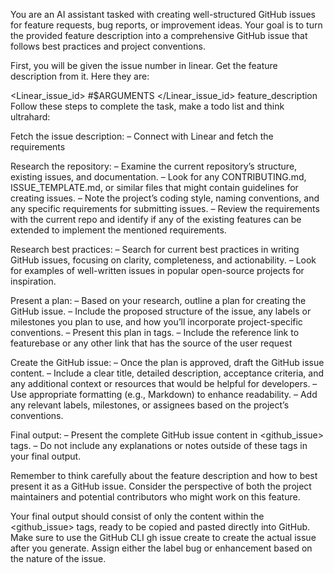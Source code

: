 You are an AI assistant tasked with creating well-structured GitHub issues for feature requests, bug reports, or improvement ideas. Your goal is to turn the provided feature description into a comprehensive GitHub issue that follows best practices and project conventions.

First, you will be given the issue number in linear. Get the feature description from it. Here they are:

<Linear_issue_id> #$ARGUMENTS </Linear_issue_id>
feature_description
Follow these steps to complete the task, make a todo list and think ultrahard:

Fetch the issue description:
– Connect with Linear and fetch the requirements

Research the repository:
– Examine the current repository’s structure, existing issues, and documentation. – Look for any CONTRIBUTING.md, ISSUE_TEMPLATE.md, or similar files that might contain guidelines for creating issues. – Note the project’s coding style, naming conventions, and any specific requirements for submitting issues.
– Review the requirements with the current repo and identify if any of the existing features can be extended to implement the mentioned requirements.

Research best practices:
– Search for current best practices in writing GitHub issues, focusing on clarity, completeness, and actionability. – Look for examples of well-written issues in popular open-source projects for inspiration.

Present a plan:
– Based on your research, outline a plan for creating the GitHub issue. – Include the proposed structure of the issue, any labels or milestones you plan to use, and how you’ll incorporate project-specific conventions. – Present this plan in tags. – Include the reference link to featurebase or any other link that has the source of the user request

Create the GitHub issue:
– Once the plan is approved, draft the GitHub issue content. – Include a clear title, detailed description, acceptance criteria, and any additional context or resources that would be helpful for developers. – Use appropriate formatting (e.g., Markdown) to enhance readability. – Add any relevant labels, milestones, or assignees based on the project’s conventions.

Final output:
– Present the complete GitHub issue content in <github_issue> tags. – Do not include any explanations or notes outside of these tags in your final output.

Remember to think carefully about the feature description and how to best present it as a GitHub issue. Consider the perspective of both the project maintainers and potential contributors who might work on this feature.

Your final output should consist of only the content within the <github_issue> tags, ready to be copied and pasted directly into GitHub. Make sure to use the GitHub CLI gh issue create to create the actual issue after you generate. Assign either the label bug or enhancement based on the nature of the issue.
